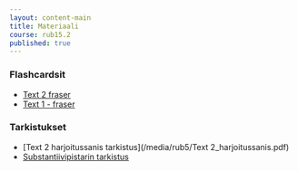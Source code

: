 ```yaml
---
layout: content-main
title: Materiaali
course: rub15.2
published: true
---
```


### Flashcardsit

- [Text 2 fraser](https://quizlet.com/_c4sdez?x=1qqt&i=dz01n)
- [Text 1 - fraser](https://quizlet.com/_c58kn6?x=1qqt&i=dz01n)

### Tarkistukset

- [Text 2 harjoitussanis tarkistus](/media/rub5/Text 2_harjoitussanis.pdf)
- [Substantiivipistarin tarkistus](/media/rub5/Substantiivit_pistari.pdf)
